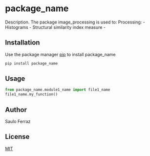 # package_name

Description. 
The package image_processing is used to:
	Processing:
	- Histograms
	- Structural similarity index measure
	- 

## Installation

Use the package manager [pip](https://pip.pypa.io/en/stable/) to install package_name

```bash
pip install package_name
```

## Usage

```python
from package_name.module1_name import file1_name
file1_name.my_function()
```

## Author
Saulo Ferraz

## License
[MIT](https://choosealicense.com/licenses/mit/)
